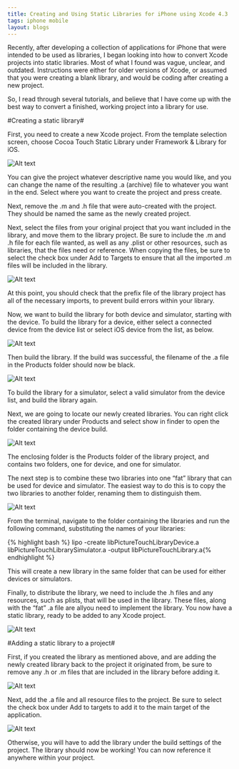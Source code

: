 ```yaml
---
title: Creating and Using Static Libraries for iPhone using Xcode 4.3
tags: iphone mobile
layout: blogs
---
```

Recently, after developing a collection of applications for iPhone that were intended to be used as libraries, I began looking into how to convert Xcode projects into static libraries. Most of what I found was vague, unclear, and outdated. Instructions were either for older versions of Xcode, or assumed that you were creating a blank library, and would be coding after creating a new project.

So, I read through several tutorials, and believe that I have come up with the best way to convert a finished, working project into a library for use.

#Creating a static library#


First, you need to create a new Xcode project. From the template selection screen, choose Cocoa Touch Static Library under Framework & Library for iOS. 

![Alt text](/blogs/tyler_vernon/assets/blogimages/CreateLibrary1.png)

You can give the project whatever descriptive name you would like, and you can change the name of the resulting .a (archive) file to whatever you want in the end. Select where you want to create the project and press create.

Next, remove the .m and .h file that were auto-created with the project. They should be named the same as the newly created project.

Next, select the files from your original project that you want included in the library, and move them to the library project. Be sure to include the .m and .h file for each file wanted, as well as any .plist or other resources, such as libraries, that the files need or reference. When copying the files, be sure to select the check box under Add to Targets to ensure that all the imported .m files will be included in the library.

![Alt text](/blogs/tyler_vernon/assets/blogimages/CreateLibrary2.png)

At this point, you should check that the prefix file of the library project has all of the necessary imports, to prevent build errors within your library.

Now, we want to build the library for both device and simulator, starting with the device.  To build the library for a device, either select a connected device from the device list or select iOS device from the list, as below.

![Alt text](/blogs/tyler_vernon/assets/blogimages/CreateLibrary3.png)

Then build the library. If the build was successful, the filename of the .a file in the Products folder should now be black.	

![Alt text](/blogs/tyler_vernon/assets/blogimages/CreateLibrary4.png)

To build the library for a simulator, select a valid simulator from the device list, and build the library again.

Next, we are going to locate our newly created libraries. You can right click the created library under Products and select show in finder to open the folder containing the device build.

![Alt text](/blogs/tyler_vernon/assets/blogimages/CreateLibrary5.png)

The enclosing folder is the Products folder of the library project, and contains two folders, one for device, and one for simulator.

The next step is to combine these two libraries into one “fat” library that can be used for device and simulator. The easiest way to do this is to copy the two libraries to another folder, renaming them to distinguish them. 

![Alt text](/blogs/tyler_vernon/assets/blogimages/CreateLibrary6.png)

From the terminal, navigate to the folder containing the libraries and run the following command, substituting the names of your libraries:

{% highlight bash %}
lipo -create libPictureTouchLibraryDevice.a libPictureTouchLibrarySimulator.a -output libPictureTouchLibrary.a{% endhighlight %}

This will create a new library in the same folder that can be used for either devices or simulators.

Finally, to distribute the library, we need to include the .h files and any resources, such as plists, that will be used in the library. These files, along with the “fat” .a file are allyou need to implement the library. You now have a static library, ready to be added to any Xcode project.

![Alt text](/blogs/tyler_vernon/assets/blogimages/CreateLibrary7.png)

#Adding a static library to a project#

First, if you created the library as mentioned above, and are adding the newly created library back to the project it originated from, be sure to remove any .h or .m files that are included in the library before adding it.

![Alt text](/blogs/tyler_vernon/assets/blogimages/CreateLibrary8.png)

Next, add the .a file and all resource files to the project. Be sure to select the check box under Add to targets to add it to the main target of the application. 

![Alt text](/blogs/tyler_vernon/assets/blogimages/CreateLibrary9.png)

Otherwise, you will have to add the library under the build settings of the project. The library should now be working! You can now reference it anywhere within your project.

